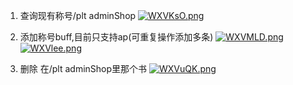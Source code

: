 1. 查询现有称号/plt adminShop
   [![WXVKsO.png](https://z3.ax1x.com/2021/07/30/WXVKsO.png)](https://imgtu.com/i/WXVKsO)

2. 添加称号buff,目前只支持ap(可重复操作添加多条)
   [![WXVMLD.png](https://z3.ax1x.com/2021/07/30/WXVMLD.png)](https://imgtu.com/i/WXVMLD)
   [![WXVlee.png](https://z3.ax1x.com/2021/07/30/WXVlee.png)](https://imgtu.com/i/WXVlee)

3. 删除 在/plt adminShop里那个书
   [![WXVuQK.png](https://z3.ax1x.com/2021/07/30/WXVuQK.png)](https://imgtu.com/i/WXVuQK)